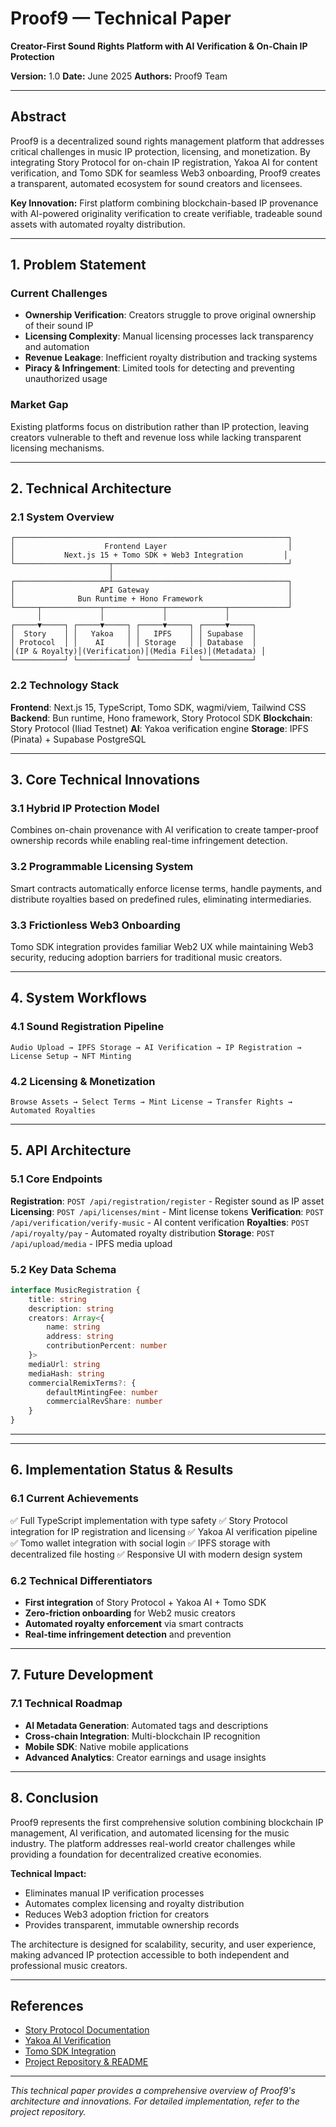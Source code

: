 # Proof9 — Technical Paper

**Creator-First Sound Rights Platform with AI Verification & On-Chain IP Protection**

**Version:** 1.0
**Date:** June 2025
**Authors:** Proof9 Team

---

## Abstract

Proof9 is a decentralized sound rights management platform that addresses critical challenges in music IP protection, licensing, and monetization. By integrating Story Protocol for on-chain IP registration, Yakoa AI for content verification, and Tomo SDK for seamless Web3 onboarding, Proof9 creates a transparent, automated ecosystem for sound creators and licensees.

**Key Innovation:** First platform combining blockchain-based IP provenance with AI-powered originality verification to create verifiable, tradeable sound assets with automated royalty distribution.

---

## 1. Problem Statement

### Current Challenges

-   **Ownership Verification**: Creators struggle to prove original ownership of their sound IP
-   **Licensing Complexity**: Manual licensing processes lack transparency and automation
-   **Revenue Leakage**: Inefficient royalty distribution and tracking systems
-   **Piracy & Infringement**: Limited tools for detecting and preventing unauthorized usage

### Market Gap

Existing platforms focus on distribution rather than IP protection, leaving creators vulnerable to theft and revenue loss while lacking transparent licensing mechanisms.

---

## 2. Technical Architecture

### 2.1 System Overview

```
┌─────────────────────────────────────────────────────────────┐
│                    Frontend Layer                           │
│           Next.js 15 + Tomo SDK + Web3 Integration         │
└─────────────────────┬───────────────────────────────────────┘
                      │
┌─────────────────────┴───────────────────────────────────────┐
│                   API Gateway                               │
│              Bun Runtime + Hono Framework                   │
└─────┬─────────────┬─────────────┬─────────────┬─────────────┘
      │             │             │             │
┌─────▼─────┐ ┌─────▼─────┐ ┌─────▼─────┐ ┌─────▼─────┐
│  Story    │ │   Yakoa   │ │   IPFS    │ │ Supabase  │
│ Protocol  │ │    AI     │ │ Storage   │ │ Database  │
│(IP & Royalty)│(Verification)│(Media Files)│(Metadata) │
└───────────┘ └───────────┘ └───────────┘ └───────────┘
```

### 2.2 Technology Stack

**Frontend**: Next.js 15, TypeScript, Tomo SDK, wagmi/viem, Tailwind CSS
**Backend**: Bun runtime, Hono framework, Story Protocol SDK
**Blockchain**: Story Protocol (Iliad Testnet)
**AI**: Yakoa verification engine
**Storage**: IPFS (Pinata) + Supabase PostgreSQL

---

## 3. Core Technical Innovations

### 3.1 Hybrid IP Protection Model

Combines on-chain provenance with AI verification to create tamper-proof ownership records while enabling real-time infringement detection.

### 3.2 Programmable Licensing System

Smart contracts automatically enforce license terms, handle payments, and distribute royalties based on predefined rules, eliminating intermediaries.

### 3.3 Frictionless Web3 Onboarding

Tomo SDK integration provides familiar Web2 UX while maintaining Web3 security, reducing adoption barriers for traditional music creators.

---

## 4. System Workflows

### 4.1 Sound Registration Pipeline

```
Audio Upload → IPFS Storage → AI Verification → IP Registration → License Setup → NFT Minting
```

### 4.2 Licensing & Monetization

```
Browse Assets → Select Terms → Mint License → Transfer Rights → Automated Royalties
```

---

## 5. API Architecture

### 5.1 Core Endpoints

**Registration**: `POST /api/registration/register` - Register sound as IP asset
**Licensing**: `POST /api/licenses/mint` - Mint license tokens
**Verification**: `POST /api/verification/verify-music` - AI content verification
**Royalties**: `POST /api/royalty/pay` - Automated royalty distribution
**Storage**: `POST /api/upload/media` - IPFS media upload

### 5.2 Key Data Schema

```typescript
interface MusicRegistration {
	title: string
	description: string
	creators: Array<{
		name: string
		address: string
		contributionPercent: number
	}>
	mediaUrl: string
	mediaHash: string
	commercialRemixTerms?: {
		defaultMintingFee: number
		commercialRevShare: number
	}
}
```

---

---

## 6. Implementation Status & Results

### 6.1 Current Achievements

✅ Full TypeScript implementation with type safety
✅ Story Protocol integration for IP registration and licensing
✅ Yakoa AI verification pipeline
✅ Tomo wallet integration with social login
✅ IPFS storage with decentralized file hosting
✅ Responsive UI with modern design system

### 6.2 Technical Differentiators

-   **First integration** of Story Protocol + Yakoa AI + Tomo SDK
-   **Zero-friction onboarding** for Web2 music creators
-   **Automated royalty enforcement** via smart contracts
-   **Real-time infringement detection** and prevention

---

## 7. Future Development

### 7.1 Technical Roadmap

-   **AI Metadata Generation**: Automated tags and descriptions
-   **Cross-chain Integration**: Multi-blockchain IP recognition
-   **Mobile SDK**: Native mobile applications
-   **Advanced Analytics**: Creator earnings and usage insights

---

## 8. Conclusion

Proof9 represents the first comprehensive solution combining blockchain IP management, AI verification, and automated licensing for the music industry. The platform addresses real-world creator challenges while providing a foundation for decentralized creative economies.

**Technical Impact:**

-   Eliminates manual IP verification processes
-   Automates complex licensing and royalty distribution
-   Reduces Web3 adoption friction for creators
-   Provides transparent, immutable ownership records

The architecture is designed for scalability, security, and user experience, making advanced IP protection accessible to both independent and professional music creators.

---

## References

-   [Story Protocol Documentation](https://docs.storyprotocol.xyz/)
-   [Yakoa AI Verification](https://docs.yakoa.ai/)
-   [Tomo SDK Integration](https://docs.tomo.inc/)
-   [Project Repository & README](https://github.com/samueldanso/Proof9)

---

_This technical paper provides a comprehensive overview of Proof9's architecture and innovations. For detailed implementation, refer to the project repository._
